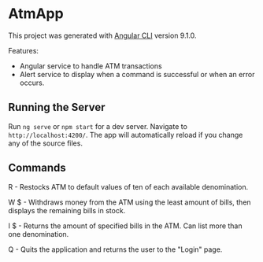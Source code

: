 # AtmApp

This project was generated with [Angular CLI](https://github.com/angular/angular-cli) version 9.1.0.

Features:
- Angular service to handle ATM transactions
- Alert service to display when a command is successful or when an error occurs.

## Running the Server

Run `ng serve` or `npm start` for a dev server. Navigate to `http://localhost:4200/`. The app will automatically reload if you change any of the source files.

## Commands

R - Restocks ATM to default values of ten of each available denomination.

W $<amount> - Withdraws money from the ATM using the least amount of bills, then displays the remaining bills in stock.

I $<denomination> - Returns the amount of specified bills in the ATM. Can list more than one denomination.

Q - Quits the application and returns the user to the "Login" page.